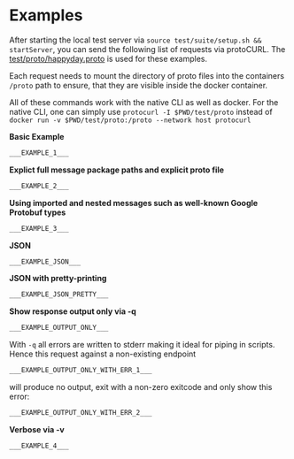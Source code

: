 <!--
================= AUTOGENERATED FILE =================
================= DO NOT EDIT THIS   =================

If you want to edit this, then change doc/template.EXAMPLES.md instead.

================= DO NOT EDIT THIS   =================
================= AUTOGENERATED FILE =================
-->

# Examples

After starting the local test server via `source test/suite/setup.sh && startServer`, you can send
the following list of requests via protoCURL. The [test/proto/happyday.proto](test/proto/happyday.proto) is used for these examples.

Each request needs to mount the directory of proto files into the containers `/proto` path to ensure, that they are
visible inside the docker container.

All of these commands work with the native CLI as well as docker. For the native CLI, one can simply use `protocurl -I $PWD/test/proto` instead of `docker run -v $PWD/test/proto:/proto --network host protocurl`

**Basic Example**

```bash
___EXAMPLE_1___
```

**Explict full message package paths and explicit proto file**
```bash
___EXAMPLE_2___
```

**Using imported and nested messages such as well-known Google Protobuf types**
```bash
___EXAMPLE_3___
```

**JSON**

```bash
___EXAMPLE_JSON___
```

**JSON with pretty-printing**

```bash
___EXAMPLE_JSON_PRETTY___
```

**Show response output only via -q**

```bash
___EXAMPLE_OUTPUT_ONLY___
```

With `-q` all errors are written to stderr making it ideal for piping in scripts. Hence this request against a non-existing endpoint

```bash
___EXAMPLE_OUTPUT_ONLY_WITH_ERR_1___
```

will produce no output, exit with a non-zero exitcode and only show this error:

```bash
___EXAMPLE_OUTPUT_ONLY_WITH_ERR_2___
```

**Verbose via -v**

```bash
___EXAMPLE_4___
```
